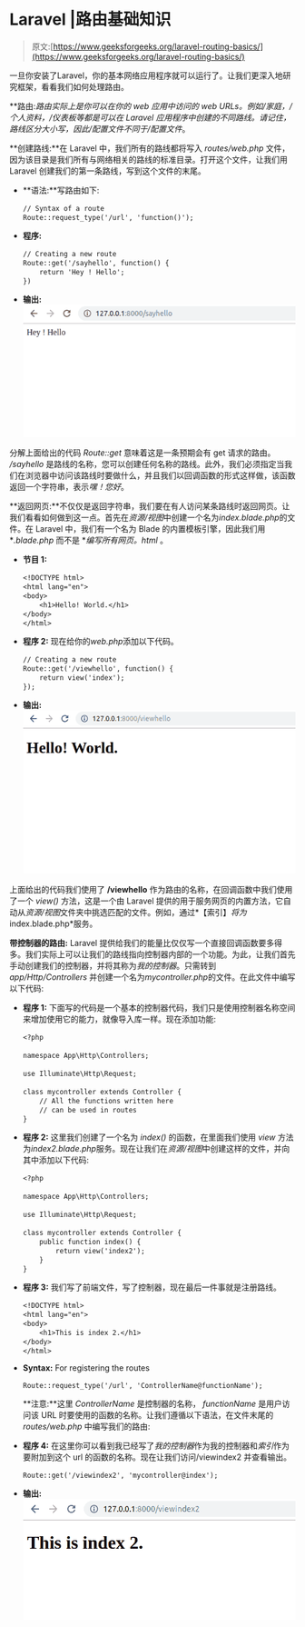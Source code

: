 # Laravel |路由基础知识

> 原文:[https://www.geeksforgeeks.org/laravel-routing-basics/](https://www.geeksforgeeks.org/laravel-routing-basics/)

一旦你安装了Laravel，你的基本网络应用程序就可以运行了。让我们更深入地研究框架，看看我们如何处理路由。

**路由:**路由实际上是你可以在你的 web 应用中访问的 web URLs。例如*/家庭，/个人资料，/仪表板*等都是可以在 Laravel 应用程序中创建的不同路线。请记住，路线区分大小写，因此*/配置文件*不同于*/配置文件*。

**创建路线:**在 Laravel 中，我们所有的路线都将写入 *routes/web.php* 文件，因为该目录是我们所有与网络相关的路线的标准目录。打开这个文件，让我们用 Laravel 创建我们的第一条路线，写到这个文件的末尾。

*   **语法:**写路由如下:

    ```
    // Syntax of a route
    Route::request_type('/url', 'function()');
    ```

*   **程序:**

    ```
    // Creating a new route
    Route::get('/sayhello', function() {
        return 'Hey ! Hello';
    })
    ```

*   **输出:**
    ![](img/7839c1412dd78d6505e6b5b14cfa7025.png)

分解上面给出的代码 *Route::get* 意味着这是一条预期会有 get 请求的路由。 */sayhello* 是路线的名称，您可以创建任何名称的路线。此外，我们必须指定当我们在浏览器中访问该路线时要做什么，并且我们以回调函数的形式这样做，该函数返回一个字符串，表示*嘿！您好*。

**返回网页:**不仅仅是返回字符串，我们要在有人访问某条路线时返回网页。让我们看看如何做到这一点。首先在*资源/视图*中创建一个名为*index.blade.php*的文件。在 Laravel 中，我们有一个名为 Blade 的内置模板引擎，因此我们用 **.blade.php* 而不是 **编写所有网页。html* 。

*   **节目 1:**

    ```
    <!DOCTYPE html>
    <html lang="en">
    <body>
        <h1>Hello! World.</h1>
    </body>
    </html>
    ```

*   **程序 2:** 现在给你的*web.php*添加以下代码。

    ```
    // Creating a new route
    Route::get('/viewhello', function() {
        return view('index');
    });
    ```

*   **输出:**
    ![](img/e3321276a921ac8b4865d20242e43db9.png)

上面给出的代码我们使用了 **/viewhello** 作为路由的名称，在回调函数中我们使用了一个 *view()* 方法，这是一个由 Laravel 提供的用于服务网页的内置方法，它自动从*资源/视图*文件夹中挑选匹配的文件。例如，通过*【索引】*将为*index.blade.php*服务。

**带控制器的路由:** Laravel 提供给我们的能量比仅仅写一个直接回调函数要多得多。我们实际上可以让我们的路线指向控制器内部的一个功能。为此，让我们首先手动创建我们的控制器，并将其称为*我的控制器*。只需转到 *app/Http/Controllers* 并创建一个名为*mycontroller.php*的文件。在此文件中编写以下代码:

*   **程序 1:** 下面写的代码是一个基本的控制器代码，我们只是使用控制器名称空间来增加使用它的能力，就像导入库一样。现在添加功能:

    ```
    <?php

    namespace App\Http\Controllers;

    use Illuminate\Http\Request;

    class mycontroller extends Controller {
        // All the functions written here
        // can be used in routes
    }
    ```

*   **程序 2:** 这里我们创建了一个名为 *index()* 的函数，在里面我们使用 *view* 方法为*index2.blade.php*服务。现在让我们在*资源/视图*中创建这样的文件，并向其中添加以下代码:

    ```
    <?php

    namespace App\Http\Controllers;

    use Illuminate\Http\Request;

    class mycontroller extends Controller {
        public function index() {
            return view('index2');
        }
    }
    ```

*   **程序 3:** 我们写了前端文件，写了控制器，现在最后一件事就是注册路线。

    ```
    <!DOCTYPE html>
    <html lang="en">
    <body>
        <h1>This is index 2.</h1>
    </body>
    </html>
    ```

*   **Syntax:** For registering the routes

    ```
    Route::request_type('/url', 'ControllerName@functionName');
    ```

    **注意:**这里 *ControllerName* 是控制器的名称， *functionName* 是用户访问该 URL 时要使用的函数的名称。让我们遵循以下语法，在文件末尾的 *routes/web.php* 中编写我们的路由:

*   **程序 4:** 在这里你可以看到我已经写了*我的控制器*作为我的控制器和*索引*作为要附加到这个 url 的函数的名称。现在让我们访问/viewindex2 并查看输出。

    ```
    Route::get('/viewindex2', 'mycontroller@index');
    ```

*   **输出:**
    ![](img/e86afd8c02c743debb5a74c9997537d3.png)